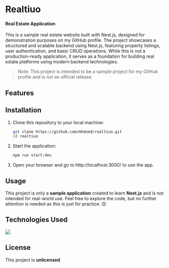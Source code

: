 # Realtiuo

#### Real Estate Application

This is a sample real estate website built with Nest.js, designed for demonstration purposes on my GitHub profile. The project showcases a structured and scalable backend using Nest.js, featuring property listings, user authentication, and basic CRUD operations. While this is not a production-ready application, it serves as a foundation for building real estate platforms using modern backend technologies.

> Note: This project is intended to be a sample project for my GitHub profile and is not an official release.

## Features

## Installation

1. Clone this repository to your local machine:

   ```bash
   git clone https://github.com/mhdned/realtiuo.git
   cd realtiuo
   ```

2. Start the application:

   ```bash
   npm run start:dev
   ```

3. Open your browser and go to http://localhost:3000/ to use the app.

## Usage

This project is only a **sample application** created to learn **Nest.js** and is not intended for real-world use. Feel free to explore the code, but no further attention is needed as this is just for practice. 😊

## Technologies Used

<p align="left">
  <a href="https://skillicons.dev">
    <img src="https://skillicons.dev/icons?i=nodejs,npm,nestjs,postgresql,prisma,ts,jest," />
  </a>
</p>

## License

This project is **unlicensed**.
